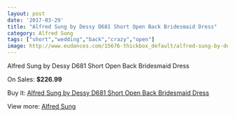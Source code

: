 ```yaml
---
layout: post
date: '2017-03-29'
title: "Alfred Sung by Dessy D681 Short Open Back Bridesmaid Dress"
category: Alfred Sung
tags: ["short","wedding","back","crazy","open"]
image: http://www.eudances.com/15676-thickbox_default/alfred-sung-by-dessy-d681-short-open-back-bridesmaid-dress.jpg
---
```

Alfred Sung by Dessy D681 Short Open Back Bridesmaid Dress

On Sales: **$226.99**
<a href="https://www.eudances.com/en/alfred-sung/4629-alfred-sung-by-dessy-d681-short-open-back-bridesmaid-dress.html"><amp-img layout="responsive" width="600" height="600" src="//www.eudances.com/15676-thickbox_default/alfred-sung-by-dessy-d681-short-open-back-bridesmaid-dress.jpg" alt="Alfred Sung by Dessy D681 Short Open Back Bridesmaid Dress 0" /></a>
<a href="https://www.eudances.com/en/alfred-sung/4629-alfred-sung-by-dessy-d681-short-open-back-bridesmaid-dress.html"><amp-img layout="responsive" width="600" height="600" src="//www.eudances.com/15679-thickbox_default/alfred-sung-by-dessy-d681-short-open-back-bridesmaid-dress.jpg" alt="Alfred Sung by Dessy D681 Short Open Back Bridesmaid Dress 1" /></a>
<a href="https://www.eudances.com/en/alfred-sung/4629-alfred-sung-by-dessy-d681-short-open-back-bridesmaid-dress.html"><amp-img layout="responsive" width="600" height="600" src="//www.eudances.com/15678-thickbox_default/alfred-sung-by-dessy-d681-short-open-back-bridesmaid-dress.jpg" alt="Alfred Sung by Dessy D681 Short Open Back Bridesmaid Dress 2" /></a>
<a href="https://www.eudances.com/en/alfred-sung/4629-alfred-sung-by-dessy-d681-short-open-back-bridesmaid-dress.html"><amp-img layout="responsive" width="600" height="600" src="//www.eudances.com/15677-thickbox_default/alfred-sung-by-dessy-d681-short-open-back-bridesmaid-dress.jpg" alt="Alfred Sung by Dessy D681 Short Open Back Bridesmaid Dress 3" /></a>

Buy it: [Alfred Sung by Dessy D681 Short Open Back Bridesmaid Dress](https://www.eudances.com/en/alfred-sung/4629-alfred-sung-by-dessy-d681-short-open-back-bridesmaid-dress.html "Alfred Sung by Dessy D681 Short Open Back Bridesmaid Dress")

View more: [Alfred Sung](https://www.eudances.com/en/52-alfred-sung "Alfred Sung")
